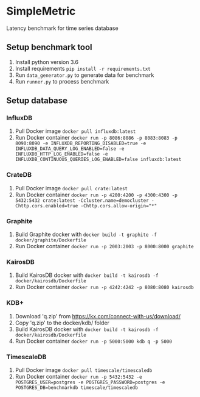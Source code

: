 # SimpleMetric
Latency benchmark for time series database

## Setup benchmark tool
1. Install python version 3.6
2. Install requirements `pip install -r requirements.txt`
3. Run `data_generator.py` to generate data for benchmark
4. Run `runner.py` to process benchmark

## Setup database 

### InfluxDB
1. Pull Docker image `docker pull influxdb:latest`
2. Run Docker container `docker run -p 8086:8086 -p 8083:8083 -p 8090:8090 -e INFLUXDB_REPORTING_DISABLED=true -e INFLUXDB_DATA_QUERY_LOG_ENABLED=false -e INFLUXDB_HTTP_LOG_ENABLED=false -e INFLUXDB_CONTINUOUS_QUERIES_LOG_ENABLED=false influxdb:latest`

### CrateDB
1. Pull Docker image `docker pull crate:latest`
2. Run Docker container `docker run -p 4200:4200 -p 4300:4300 -p 5432:5432 crate:latest -Ccluster.name=democluster -Chttp.cors.enabled=true -Chttp.cors.allow-origin="*"`

### Graphite
1. Build Graphite docker with `docker build -t graphite -f docker/graphite/Dockerfile`
2. Run Docker container `docker run -p 2003:2003 -p 8000:8000 graphite`

### KairosDB
1. Build KairosDB docker with `docker build -t kairosdb -f docker/kairosdb/Dockerfile`
2. Run Docker container `docker run -p 4242:4242 -p 8080:8080 kairosdb`

### KDB+
1. Download 'q.zip' from https://kx.com/connect-with-us/download/
2. Copy 'q.zip' to the docker/kdb/ folder
3. Build KairosDB docker with `docker build -t kairosdb -f docker/kairosdb/Dockerfile`
4. Run Docker container `docker run -p 5000:5000 kdb q -p 5000`

### TimescaleDB
1. Pull Docker image `docker pull timescale/timescaledb`
2. Run Docker container `docker run -p 5432:5432 -e POSTGRES_USER=postgres -e POSTGRES_PASSWORD=postgres -e POSTGRES_DB=benchmarkdb timescale/timescaledb`


